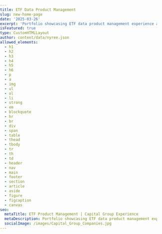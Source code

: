 ```yaml
---
title: ETF Data Product Management
slug: new-home-page
date: '2025-03-26'
excerpt: 'Portfolio showcasing ETF data product management experience at Capital Group, featuring ETF fundamentals, strategy, and data management achievements.'
isFeatured: true
type: CustomHTMLLayout
author: content/data/nyree.json
allowed_elements:
  - h1
  - h2
  - h3
  - h4
  - h5
  - h6
  - p
  - a
  - img
  - ul
  - ol
  - li
  - strong
  - em
  - blockquote
  - hr
  - br
  - div
  - span
  - table
  - thead
  - tbody
  - tr
  - th
  - td
  - header
  - nav
  - main
  - footer
  - section
  - article
  - aside
  - figure
  - figcaption
  - canvas
seo:
  metaTitle: ETF Product Management | Capital Group Experience
  metaDescription: Portfolio showcasing ETF data product management experience at Capital Group, featuring ETF fundamentals, strategy, and data management achievements.
  socialImage: /images/Capital_Group_Companies.jpg
---
```


<!DOCTYPE html>
<html lang="en">
<head>
    <meta charset="UTF-8">
    <meta name="viewport" content="width=device-width, initial-scale=1.0">
    <title>Nyree Hinton | Financial Analyst & Product Manager Portfolio</title>
    <link href="https://fonts.googleapis.com/css2?family=Inter:wght@400;600;700&display=swap" rel="stylesheet">
    <link rel="stylesheet" href="https://cdnjs.cloudflare.com/ajax/libs/font-awesome/6.4.0/css/all.min.css">
    <style>
        /* CSS Variables */
        :root {
            /* Colors */
            --bg-light: #f8f9fa;
            --bg-neutral: #f0f2f5;
            --bg-dark: #1a1a1a;
            --text-dark: #333333;
            --text-light: #ffffff;
            --text-secondary: #6c757d;
            --accent-blue: #0A66C2; /* Updated to LinkedIn blue */
            --accent-purple: #0A66C2; /* Changed to LinkedIn blue */
            --bg-gradient-start: #FFFFFF;
            --bg-gradient-end: #EDEDED;
            
            /* Spacing */
            --space-xs: 0.5rem;
            --space-sm: 1rem;
            --space-md: 1.5rem;
            --space-lg: 2rem;
            --space-xl: 4rem;
            
            /* Border Radius */
            --border-radius-sm: 4px;
            --border-radius-md: 8px;
            --border-radius-lg: 16px;
            
            /* Transitions */
            --transition-fast: 0.2s ease;
            --transition-normal: 0.3s ease;
            --transition-slow: 0.5s ease;
            
            /* Shadows */
            --shadow-sm: 0 2px 5px rgba(0, 0, 0, 0.05);
            --shadow-md: 0 5px 15px rgba(0, 0, 0, 0.05);
            --shadow-lg: 0 10px 25px rgba(0, 0, 0, 0.1);
            --card-shadow: 0 5px 15px rgba(0, 0, 0, 0.05);
        }
        
        /* Global Styles */
        body {
            font-family: "Inter", sans-serif;
            color: var(--text-dark);
            line-height: 1.5;
            margin: 0;
            padding: 0;
        }
        
        main {
            background: linear-gradient(180deg, #FFFFFF 0%, #EDEDED 100%);
            min-height: 100vh;
        }
        
        .container {
            width: 100%;
            max-width: 1200px;
            margin: 0 auto;
            padding: 0 var(--space-md);
        }
        
        h1, h2, h3, h4, h5, h6 {
            margin-top: 0;
            font-weight: 700;
            line-height: 1.2;
        }
        
        a {
            text-decoration: none;
            color: #0A66C2; /* LinkedIn blue */
            transition: color var(--transition-fast);
        }
        
        a:hover {
            color: #0A66C2; /* LinkedIn blue */
        }
        
        img {
            max-width: 100%;
            height: auto;
        }
        
        .btn {
            display: inline-block;
            padding: 5px 10px;
            border-radius: 5px;
            font-weight: 600;
            text-align: center;
            transition: all var(--transition-normal);
            cursor: pointer;
            background-color: #0A66C2; /* LinkedIn official blue color */
            color: #FFFFFF; /* White text color */
        }
        
        .btn-primary {
            background-color: #0A66C2; /* LinkedIn official blue color */
            color: white;
            border: none;
        }
        
        .btn-primary:hover {
            transform: translateY(-3px);
            box-shadow: 0 10px 20px rgba(0, 0, 0, 0.1);
            color: white;
        }
        
        .btn-outline {
            background: transparent;
            color: var(--text-dark);
            border: 2px solid #0A66C2;
        }
        
        .btn-outline:hover {
            background-color: #0A66C2;
            color: white;
            transform: translateY(-3px);
            box-shadow: 0 10px 20px rgba(0, 0, 0, 0.1);
        }
        
        /* Animation Keyframes */
        @keyframes fadeIn {
            from {
                opacity: 0;
                transform: translateY(20px);
            }
            to {
                opacity: 1;
                transform: translateY(0);
            }
        }
        
        @keyframes slideInLeft {
            from {
                opacity: 0;
                transform: translateX(-30px);
            }
            to {
                opacity: 1;
                transform: translateX(0);
            }
        }
        
        @keyframes slideInRight {
            from {
                opacity: 0;
                transform: translateX(30px);
            }
            to {
                opacity: 1;
                transform: translateX(0);
            }
        }
        
        @keyframes pulse {
            0% {
                transform: scale(1);
            }
            50% {
                transform: scale(1.05);
            }
            100% {
                transform: scale(1);
            }
        }
    </style>
</head>
<body>
    <!-- Main Hero Section -->
    <section class="hero-section" id="intro">
        <div class="container hero-container">
            <div class="hero-content">
                <div class="hero-name">NYREE HINTON</div>
                <h1 class="hero-title">Welcome to My Portfolio</h1>
                <p class="hero-description">
                    A collection of my work as an Equity Analyst & Product Manager within the Financial sector
                    spanning technology & consumer markets, M&A strategy, and ETF analytics—crafted with
                    architectural primers.
                </p>
                <a href="#expertise" class="hero-cta">
                    VIEW PORTFOLIO
                    <svg xmlns="http://www.w3.org/2000/svg" width="20" height="20" viewBox="0 0 24 24" fill="none" stroke="currentColor" stroke-width="2" stroke-linecap="round" stroke-linejoin="round">
                        <path d="M5 12h14"></path>
                        <path d="M12 5l7 7-7 7"></path>
                    </svg>
                </a>
            </div>
            <div class="hero-image-container">
                <img src="/images/Hinton_Nyree_Default_Lifestyle 2_Headshot.jpeg" alt="Nyree Hinton - Financial Analyst and Product Manager" class="hero-image">
            </div>
        </div>
        <div class="scroll-indicator">
            <a href="#expertise">
                <span class="scroll-text">Scroll Down</span>
                <svg xmlns="http://www.w3.org/2000/svg" width="24" height="24" viewBox="0 0 24 24" fill="none" stroke="currentColor" stroke-width="2" stroke-linecap="round" stroke-linejoin="round">
                    <path d="M12 5v14"></path>
                    <path d="M19 12l-7 7-7-7"></path>
                </svg>
            </a>
        </div>
    </section>

    <style>
        /* Hero Section Styles */
        .hero-section {
            min-height: 100vh;
            display: flex;
            flex-direction: column;
            justify-content: center;
            position: relative;
            overflow: hidden;
            background: transparent;
            padding: 0;
            margin-top: 80px; /* Add space for the default header */
        }

        .hero-container {
            display: flex;
            align-items: center;
            justify-content: space-between;
            gap: var(--space-xl);
            flex: 1;
            padding-top: 20px; /* Reduced from 100px since we're using the default header */
        }

        .hero-content {
            flex: 1;
            max-width: 600px;
        }

        .hero-name {
            font-size: 1.2rem;
            font-weight: 600;
            color: #0A66C2; /* LinkedIn blue */
            margin-bottom: var(--space-sm);
        }

        .hero-title {
            font-size: 3rem;
            font-weight: 700;
            color: var(--text-dark);
            margin-bottom: var(--space-md);
            line-height: 1.2;
        }

        .hero-description {
            font-size: 1.1rem;
            color: var(--text-secondary);
            margin-bottom: var(--space-lg);
            line-height: 1.7;
        }

        .hero-cta {
            display: inline-flex;
            align-items: center;
            gap: 0.5rem;
            padding: 5px 10px;
            border-radius: 5px;
            font-weight: 500;
            background-color: #0A66C2; /* LinkedIn official blue color */
            color: white;
            text-transform: uppercase;
            letter-spacing: 0.5px;
            transition: background-color var(--transition-normal), transform var(--transition-normal);
        }

        .hero-cta:hover {
            background-color: #0A66C2; /* Keep the same color on hover */
            transform: translateY(-2px);
        }

        .hero-cta svg {
            transition: transform var(--transition-normal);
        }

        .hero-cta:hover svg {
            transform: translateX(4px);
        }

        .hero-image-container {
            flex: 0 0 300px; /* Reduced from flex: 1 to a fixed width */
            display: flex;
            justify-content: center;
            align-items: center;
        }

        .hero-image {
            max-width: 100%;
            height: auto;
            border-radius: var(--border-radius-md);
            box-shadow: 0 15px 30px rgba(0, 0, 0, 0.1);
        }

        .scroll-indicator {
            position: absolute;
            bottom: 30px;
            left: 50%;
            transform: translateX(-50%);
            text-align: center;
            animation: bounce 2s infinite;
        }

        .scroll-indicator a {
            display: flex;
            flex-direction: column;
            align-items: center;
            color: #0A66C2;
            text-decoration: none;
            font-size: 0.9rem;
            font-weight: 500;
        }

        .scroll-text {
            margin-bottom: 8px;
        }

        @keyframes bounce {
            0%, 20%, 50%, 80%, 100% {
                transform: translateY(0) translateX(-50%);
            }
            40% {
                transform: translateY(-10px) translateX(-50%);
            }
            60% {
                transform: translateY(-5px) translateX(-50%);
            }
        }

        /* Responsive Styles */
        @media (max-width: 992px) {
            .hero-container {
                flex-direction: column-reverse;
                gap: var(--space-lg);
                padding-top: 40px;
                padding-bottom: 80px;
            }

            .hero-content {
                max-width: 100%;
                text-align: center;
            }

            .hero-title {
                font-size: 2.5rem;
            }

            .hero-image-container {
                flex: 0 0 250px; /* Even smaller on tablets */
            }
        }

        @media (max-width: 768px) {
            .hero-title {
                font-size: 2rem;
            }

            .hero-description {
                font-size: 1rem;
            }

            .hero-image-container {
                flex: 0 0 200px; /* Smallest on mobile */
            }
        }
    </style>

    <!-- Professional Expertise Section -->
    <section id="expertise" class="expertise-section">
        <div class="container">
            <div class="section-header">
                <h2 class="section-title">Professional Expertise</h2>
                <p class="section-subtitle">Specialized skills in financial analysis, product management, and data-driven decision making</p>
            </div>

            <div class="expertise-grid">
                <!-- Financial Analysis Expertise -->
                <div class="expertise-card">
                    <div class="expertise-icon">
                        <svg xmlns="http://www.w3.org/2000/svg" width="36" height="36" viewBox="0 0 24 24" fill="none" stroke="currentColor" stroke-width="2" stroke-linecap="round" stroke-linejoin="round" style="color: var(--accent-blue);">
                            <path d="M18 8h1a4 4 0 0 1 0 8h-1"></path>
                            <path d="M2 8h16v9a4 4 0 0 1-4 4H6a4 4 0 0 1-4-4V8z"></path>
                            <line x1="6" y1="1" x2="6" y2="4"></line>
                            <line x1="10" y1="1" x2="10" y2="4"></line>
                            <line x1="14" y1="1" x2="14" y2="4"></line>
                        </svg>
                    </div>
                    <h3 class="expertise-title">Financial Analysis</h3>
                    <div class="expertise-divider"></div>
                    <p class="expertise-description">
                        Specialized in ETF analytics, transaction data analysis, and financial modeling to drive strategic decision-making and product development.
                    </p>
                    <ul class="expertise-skills">
                        <li>ETF Analytics</li>
                        <li>Transaction Analysis</li>
                        <li>Financial Modeling</li>
                        <li>Market Research</li>
                    </ul>
                    <div class="expertise-level">
                        <div class="level-bar">
                            <div class="level-fill" data-level="95%"></div>
                        </div>
                        <div class="level-text">Expert Level</div>
                    </div>
                </div>

                <!-- Product Management Expertise -->
                <div class="expertise-card">
                    <div class="expertise-icon">
                        <svg xmlns="http://www.w3.org/2000/svg" width="36" height="36" viewBox="0 0 24 24" fill="none" stroke="currentColor" stroke-width="2" stroke-linecap="round" stroke-linejoin="round" style="color: var(--accent-blue);">
                            <polygon points="1 6 1 22 8 18 16 22 23 18 23 2 16 6 8 2 1 6"></polygon>
                            <line x1="8" y1="2" x2="8" y2="18"></line>
                            <line x1="16" y1="6" x2="16" y2="22"></line>
                        </svg>
                    </div>
                    <h3 class="expertise-title">Product Management</h3>
                    <div class="expertise-divider"></div>
                    <p class="expertise-description">
                        Leading product development initiatives with a focus on data-driven decision making, stakeholder management, and agile methodologies.
                    </p>
                    <ul class="expertise-skills">
                        <li>Product Strategy</li>
                        <li>Stakeholder Management</li>
                        <li>Agile Methodologies</li>
                        <li>Product Roadmapping</li>
                    </ul>
                    <div class="expertise-level">
                        <div class="level-bar">
                            <div class="level-fill" data-level="90%"></div>
                        </div>
                        <div class="level-text">Advanced Level</div>
                    </div>
                </div>

                <!-- Data Governance Expertise -->
                <div class="expertise-card">
                    <div class="expertise-icon">
                        <svg xmlns="http://www.w3.org/2000/svg" width="36" height="36" viewBox="0 0 24 24" fill="none" stroke="currentColor" stroke-width="2" stroke-linecap="round" stroke-linejoin="round" style="color: var(--accent-blue);">
                            <path d="M21 16V8a2 2 0 0 0-1-1.73l-7-4a2 2 0 0 0-2 0l-7 4A2 2 0 0 0 3 8v8a2 2 0 0 0 1 1.73l7 4a2 2 0 0 0 2 0l7-4A2 2 0 0 0 21 16z"></path>
                            <polyline points="3.27 6.96 12 12.01 20.73 6.96"></polyline>
                            <line x1="12" y1="22.08" x2="12" y2="12"></line>
                        </svg>
                    </div>
                    <h3 class="expertise-title">Data Governance</h3>
                    <div class="expertise-divider"></div>
                    <p class="expertise-description">
                        Designing and implementing robust ETL pipelines and data governance frameworks to ensure data quality, compliance, and accessibility.
                    </p>
                    <ul class="expertise-skills">
                        <li>ETL Pipeline Design</li>
                        <li>Data Integration</li>
                        <li>Data Quality Management</li>
                        <li>Compliance Frameworks</li>
                    </ul>
                    <div class="expertise-level">
                        <div class="level-bar">
                            <div class="level-fill" data-level="85%"></div>
                        </div>
                        <div class="level-text">Proficient Level</div>
                    </div>
                </div>
            </div>
        </div>
    </section>

    <style>
        /* Professional Expertise Section Styles */
        .expertise-section {
            padding: var(--space-xl) 0;
            background-color: rgba(255, 255, 255, 0.7);
            backdrop-filter: blur(10px);
            border-top: 1px solid rgba(0, 0, 0, 0.05);
            border-bottom: 1px solid rgba(0, 0, 0, 0.05);
        }

        .section-header {
            text-align: center;
            margin-bottom: var(--space-lg);
        }

        .section-title {
            font-size: 2.2rem;
            margin-bottom: var(--space-sm);
            background: #0A66C2; /* LinkedIn blue */
            -webkit-background-clip: text;
            background-clip: text;
            color: transparent;
        }

        .section-subtitle {
            font-size: 1.1rem;
            max-width: 600px;
            margin: 0 auto;
            color: var(--text-secondary);
        }

        .expertise-grid {
            display: grid;
            grid-template-columns: repeat(3, 1fr);
            gap: var(--space-lg);
            margin-top: var(--space-lg);
        }

        .expertise-card {
            background-color: rgba(255, 255, 255, 0.9);
            border-radius: var(--border-radius-md);
            padding: var(--space-lg);
            transition: transform var(--transition-normal), box-shadow var(--transition-normal);
            position: relative;
            overflow: hidden;
            height: 100%;
            animation: fadeIn 0.8s ease-out forwards;
            opacity: 0;
            transform: translateY(20px);
            border: 1px solid rgba(0, 0, 0, 0.05);
        }

        .expertise-card:nth-child(1) {
            animation-delay: 0.1s;
        }

        .expertise-card:nth-child(2) {
            animation-delay: 0.3s;
        }

        .expertise-card:nth-child(3) {
            animation-delay: 0.5s;
        }

        .expertise-card::before {
            content: '';
            position: absolute;
            top: 0;
            left: 0;
            width: 100%;
            height: 4px;
            background: #0A66C2; /* LinkedIn blue */
            opacity: 0.7;
            transition: opacity var(--transition-normal);
        }

        .expertise-card:hover {
            transform: translateY(-5px);
            box-shadow: 0 10px 30px rgba(0, 0, 0, 0.1);
        }

        .expertise-card:hover::before {
            opacity: 1;
        }

        .expertise-icon {
            margin-bottom: var(--space-md);
            display: inline-block;
        }

        .expertise-title {
            font-size: 1.5rem;
            margin-bottom: var(--space-xs);
            color: var(--text-dark);
        }

        .expertise-divider {
            width: 40px;
            height: 3px;
            background: #0A66C2; /* LinkedIn blue */
            margin: var(--space-sm) 0;
        }

        .expertise-description {
            color: var(--text-secondary);
            margin-bottom: var(--space-md);
            line-height: 1.6;
        }

        .expertise-skills {
            display: flex;
            flex-wrap: wrap;
            gap: var(--space-xs);
            list-style: none;
            margin-top: var(--space-sm);
        }

        .expertise-skills li {
            background-color: rgba(10, 102, 194, 0.1); /* LinkedIn blue with opacity */
            color: #0A66C2; /* LinkedIn blue */
            padding: 4px 12px;
            border-radius: 20px;
            font-size: 0.9rem;
        }

        .expertise-level {
            margin-top: var(--space-sm);
        }

        .level-bar {
            height: 6px;
            background-color: rgba(0, 0, 0, 0.1);
            border-radius: 3px;
            overflow: hidden;
            margin-bottom: var(--space-xs);
        }

        .level-fill {
            height: 100%;
            background: #0A66C2; /* LinkedIn blue */
            border-radius: 3px;
            width: 0;
            transition: width 1.5s ease-in-out;
        }

        .expertise-card:hover .level-fill {
            width: 95% !important;
        }

        .level-text {
            font-size: 0.9rem;
            color: var(--text-secondary);
        }

        .expertise-certifications {
            display: flex;
            flex-wrap: wrap;
            gap: var(--space-xs);
            margin-top: var(--space-sm);
        }

        .certification-badge {
            background-color: rgba(10, 102, 194, 0.1); /* LinkedIn blue with opacity */
            color: #0A66C2; /* LinkedIn blue */
            padding: 4px 12px;
            border-radius: 20px;
            font-size: 0.9rem;
            font-weight: 500;
        }

        /* Responsive Styles for Expertise Section */
        @media (max-width: 992px) {
            .expertise-grid {
                grid-template-columns: repeat(2, 1fr);
                gap: var(--space-md);
            }

            .section-title {
                font-size: 1.8rem;
            }
        }

        @media (max-width: 768px) {
            .expertise-grid {
                grid-template-columns: 1fr;
            }

            .expertise-card {
                padding: var(--space-md);
            }

            .section-title {
                font-size: 1.5rem;
            }

            .section-subtitle {
                font-size: 1rem;
            }
        }
    </style>

    <!-- Portfolio Highlights Section -->
    <section id="portfolio" class="portfolio-section">
        <div class="container">
            <div class="section-header">
                <h2 class="section-title">Portfolio Highlights</h2>
                <p class="section-subtitle">Selected projects showcasing my expertise in financial analysis and product management</p>
            </div>

            <div class="portfolio-grid">
                <!-- Capital Markets Item -->
                <div class="portfolio-card">
                    <div class="portfolio-image">
                        <img src="/images/bloomberg-logo-vector.png.jpg" alt="Bloomberg financial data visualization and analytics platform used for ETF transaction analysis" />
                        <div class="portfolio-overlay">
                            <div class="portfolio-category">Capital Markets</div>
                            <a href="#" class="portfolio-link">View Details</a>
                        </div>
                    </div>
                    <div class="portfolio-content">
                        <h3 class="portfolio-title">Bloomberg</h3>
                        <p class="portfolio-description">Analyzed global ETF transaction data exceeding $31B, enhancing transparency and providing advanced analytics for multi-billion-dollar product suites.</p>
                        <div class="portfolio-tags">
                            <span>ETF Analytics</span>
                            <span>Data Visualization</span>
                            <span>Financial Analysis</span>
                        </div>
                    </div>
                </div>

                <!-- Data Governance Item -->
                <div class="portfolio-card">
                    <div class="portfolio-image">
                        <img src="/images/Capital_Group_Companies.jpg" alt="Capital Group logo - where Nyree Hinton engineered ETL pipelines and data governance solutions" />
                        <div class="portfolio-overlay">
                            <div class="portfolio-category">Data Governance</div>
                            <a href="#" class="portfolio-link">View Details</a>
                        </div>
                    </div>
                    <div class="portfolio-content">
                        <h3 class="portfolio-title">Capital Group</h3>
                        <p class="portfolio-description">Engineered robust ETL pipelines integrating 9 data sources, accelerating processing by 70% and ensuring reliable insights for both internal and external stakeholders.</p>
                        <div class="portfolio-tags">
                            <span>ETL Pipelines</span>
                            <span>Data Integration</span>
                            <span>Process Optimization</span>
                        </div>
                    </div>
                </div>

                <!-- Market Intelligence Item -->
                <div class="portfolio-card">
                    <div class="portfolio-image">
                        <img src="/images/Thirdbrige.png.jpg" alt="Third Bridge logo - where Nyree Hinton conducted market intelligence research and executive-level discussions" />
                        <div class="portfolio-overlay">
                            <div class="portfolio-category">Market Intelligence</div>
                            <a href="#" class="portfolio-link">View Details</a>
                        </div>
                    </div>
                    <div class="portfolio-content">
                        <h3 class="portfolio-title">Third Bridge</h3>
                        <p class="portfolio-description">Conducted 125+ executive-level discussions, uncovering vital trends in consumer staples, services, and agricultural markets that informed strategic investment decisions.</p>
                        <div class="portfolio-tags">
                            <span>Market Research</span>
                            <span>Investment Strategy</span>
                            <span>Trend Analysis</span>
                        </div>
                    </div>
                </div>
            </div>

            <div class="portfolio-cta">
                <a href="/portfolio" class="btn btn-primary">View Full Portfolio</a>
            </div>
        </div>
    </section>

    <style>
        /* Portfolio Section Styles */
        .portfolio-section {
            padding: var(--space-xl) 0;
            background-color: transparent;
        }

        .portfolio-grid {
            display: grid;
            grid-template-columns: repeat(3, 1fr);
            gap: var(--space-lg);
            margin-top: var(--space-lg);
        }

        .portfolio-card {
            background-color: rgba(255, 255, 255, 0.9);
            border-radius: var(--border-radius-md);
            overflow: hidden;
            box-shadow: 0 5px 15px rgba(0, 0, 0, 0.03);
            transition: transform var(--transition-normal), box-shadow var(--transition-normal);
            animation: fadeIn 0.8s ease-out forwards;
            opacity: 0;
            transform: translateY(20px);
            border: 1px solid rgba(0, 0, 0, 0.05);
        }

        .portfolio-card:nth-child(1) {
            animation-delay: 0.2s;
        }

        .portfolio-card:nth-child(2) {
            animation-delay: 0.4s;
        }

        .portfolio-card:nth-child(3) {
            animation-delay: 0.6s;
        }

        .portfolio-card:hover {
            transform: translateY(-5px);
            box-shadow: 0 15px 30px rgba(0, 0, 0, 0.1);
        }

        .portfolio-image {
            position: relative;
            overflow: hidden;
            height: 200px;
        }

        .portfolio-image img {
            width: 100%;
            height: 100%;
            object-fit: cover;
            transition: transform var(--transition-normal);
        }

        .portfolio-card:hover .portfolio-image img {
            transform: scale(1.05);
        }

        .portfolio-overlay {
            position: absolute;
            top: 0;
            left: 0;
            width: 100%;
            height: 100%;
            background: linear-gradient(to top, rgba(0, 0, 0, 0.7), transparent);
            display: flex;
            flex-direction: column;
            justify-content: flex-end;
            padding: var(--space-md);
            opacity: 0;
            transition: opacity var(--transition-normal);
        }

        .portfolio-card:hover .portfolio-overlay {
            opacity: 1;
        }

        .portfolio-category {
            color: white;
            font-size: 0.9rem;
            font-weight: 500;
            margin-bottom: var(--space-xs);
        }

        .portfolio-link {
            color: white;
            text-decoration: none;
            font-weight: 600;
            display: inline-block;
            padding: 5px 0;
            position: relative;
        }

        .portfolio-link::after {
            content: '';
            position: absolute;
            bottom: 0;
            left: 0;
            width: 0;
            height: 2px;
            background-color: white;
            transition: width var(--transition-normal);
        }

        .portfolio-link:hover::after {
            width: 100%;
        }

        .portfolio-content {
            padding: var(--space-md);
        }

        .portfolio-title {
            font-size: 1.3rem;
            margin-bottom: var(--space-xs);
            color: var(--text-dark);
        }

        .portfolio-description {
            color: var(--text-secondary);
            margin-bottom: var(--space-sm);
            font-size: 0.95rem;
            line-height: 1.6;
        }

        .portfolio-tags {
            display: flex;
            flex-wrap: wrap;
            gap: 8px;
        }

        .portfolio-tags span {
            background-color: rgba(10, 102, 194, 0.1); /* LinkedIn blue with opacity */
            color: #0A66C2; /* LinkedIn blue */
            padding: 4px 12px;
            border-radius: 20px;
            font-size: 0.8rem;
        }

        .portfolio-cta {
            text-align: center;
            margin-top: var(--space-xl);
        }

        /* Responsive Styles for Portfolio Section */
        @media (max-width: 992px) {
            .portfolio-grid {
                grid-template-columns: repeat(2, 1fr);
                gap: var(--space-md);
            }
        }

        @media (max-width: 768px) {
            .portfolio-grid {
                grid-template-columns: 1fr;
            }
        }
    </style>

    <!-- Contact Section -->
    <section id="contact" class="contact-section">
        <div class="container">
            <div class="section-header">
                <h2 class="section-title">Let's Connect</h2>
                <p class="section-subtitle">I'm currently open to new opportunities in financial analysis, product management, and ETF analytics.</p>
            </div>

            <div class="contact-container">
                <div class="contact-info">
                    <p>If you're looking for someone who can transform complex data into actionable insights, let's talk!</p>

                    <div class="contact-methods">
                        <a href="https://www.linkedin.com/in/nyree-hinton" class="contact-method linkedin">
                            <i class="fab fa-linkedin"></i>
                            <span>Connect on LinkedIn</span>
                        </a>

                        <a href="mailto:nyreehinton@gmail.com" class="contact-method email">
                            <i class="far fa-envelope"></i>
                            <span>Email Me</span>
                        </a>
                    </div>
                </div>
            </div>
        </div>
    </section>

    <style>
        /* Contact Section Styles */
        .contact-section {
            padding: var(--space-xl) 0;
            background-color: rgba(255, 255, 255, 0.7);
            backdrop-filter: blur(10px);
            position: relative;
            border-top: 1px solid rgba(0, 0, 0, 0.05);
        }

        .contact-container {
            max-width: 800px;
            margin: 0 auto;
            background-color: rgba(255, 255, 255, 0.9);
            border-radius: var(--border-radius-lg);
            padding: var(--space-xl);
            box-shadow: 0 10px 30px rgba(0, 0, 0, 0.03);
            animation: fadeIn 0.8s ease-out forwards;
            opacity: 0;
            border: 1px solid rgba(0, 0, 0, 0.05);
        }

        .contact-info {
            text-align: center;
        }

        .contact-info p {
            font-size: 1.1rem;
            color: var(--text-secondary);
            margin-bottom: var(--space-lg);
            line-height: 1.6;
        }

        .contact-methods {
            display: flex;
            flex-direction: column;
            gap: var(--space-md);
            margin-top: var(--space-lg);
        }

        .contact-method {
            display: flex;
            align-items: center;
            justify-content: center;
            padding: var(--space-md);
            border-radius: var(--border-radius-md);
            text-decoration: none;
            font-weight: 500;
            transition: transform var(--transition-normal), box-shadow var(--transition-normal);
        }

        .contact-method:hover {
            transform: translateY(-3px);
            box-shadow: 0 10px 20px rgba(0, 0, 0, 0.1);
        }

        .contact-method i {
            font-size: 1.5rem;
            margin-right: var(--space-sm);
        }

        .contact-method.linkedin {
            background-color: #0A66C2; /* LinkedIn official blue color */
            color: white;
            border-radius: 5px;
            padding: 5px 10px;
        }

        .contact-method.email {
            background-color: #0A66C2; /* LinkedIn official blue color */
            color: white;
            border-radius: 5px;
            padding: 5px 10px;
        }

        /* Responsive Styles for Contact Section */
        @media (max-width: 768px) {
            .contact-container {
                padding: var(--space-lg);
            }

            .contact-info p {
                font-size: 1rem;
            }
        }
    </style>

    <!-- JavaScript for Animations and Interactions -->
    <script>
        document.addEventListener('DOMContentLoaded', function() {
            // Mobile menu toggle
            const mobileMenuToggle = document.querySelector('.mobile-menu-toggle');
            const mainNav = document.querySelector('.main-nav');
            const navRight = document.querySelector('.nav-right');

            if (mobileMenuToggle) {
                mobileMenuToggle.addEventListener('click', function() {
                    mainNav.classList.toggle('active');
                    navRight.classList.toggle('active');
                    mobileMenuToggle.classList.toggle('active');
                });
            }

            // Dropdown toggle for mobile
            document.querySelectorAll('.dropdown-toggle').forEach(toggle => {
                toggle.addEventListener('click', function(e) {
                    // Only prevent default on mobile
                    if (window.innerWidth <= 992) {
                        e.preventDefault();
                        this.parentElement.classList.toggle('active');
                    }
                });
            });

            // Smooth scrolling ONLY for hash links (internal page navigation)
            document.querySelectorAll('a[href^="#"]').forEach(anchor => {
                anchor.addEventListener('click', function(e) {
                    e.preventDefault();

                    const targetId = this.getAttribute('href');
                    if (targetId === '#') return;

                    const targetElement = document.querySelector(targetId);
                    if (targetElement) {
                        // Close mobile menu if open
                        if (mainNav && mainNav.classList.contains('active')) {
                            mainNav.classList.remove('active');
                            navRight.classList.remove('active');
                            mobileMenuToggle.classList.remove('active');
                        }

                        window.scrollTo({
                            top: targetElement.offsetTop - 80,
                            behavior: 'smooth'
                        });
                    }
                });
            });

            // Animate skill level bars
            const animateSkillBars = () => {
                document.querySelectorAll('.level-fill').forEach(bar => {
                    const level = bar.getAttribute('data-level');
                    bar.style.width = level;
                });
            };

            // Animate elements when they come into view
            const animateOnScroll = () => {
                const elements = document.querySelectorAll('.expertise-card, .portfolio-card, .contact-container');

                const observer = new IntersectionObserver((entries) => {
                    entries.forEach(entry => {
                        if (entry.isIntersecting) {
                            entry.target.style.opacity = '1';
                            entry.target.style.transform = 'translateY(0)';

                            // If this is a skill bar container, animate the bars
                            if (entry.target.classList.contains('expertise-card')) {
                                const bars = entry.target.querySelectorAll('.level-fill');
                                bars.forEach(bar => {
                                    const level = bar.getAttribute('data-level');
                                    setTimeout(() => {
                                        bar.style.width = level;
                                    }, 300);
                                });
                            }

                            observer.unobserve(entry.target);
                        }
                    });
                }, {
                    threshold: 0.1
                });

                elements.forEach(element => {
                    observer.observe(element);
                });
            };

            // Initialize animations
            animateOnScroll();

            // Header scroll effect
            const header = document.querySelector('.site-header');
            let lastScrollTop = 0;

            window.addEventListener('scroll', function() {
                const scrollTop = window.pageYOffset || document.documentElement.scrollTop;

                if (scrollTop > 50) {
                    header.classList.add('scrolled');
                } else {
                    header.classList.remove('scrolled');
                }

                lastScrollTop = scrollTop;
            });
        });
    </script>

</body>
</html>
